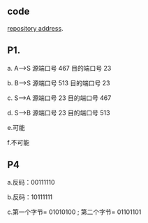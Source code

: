 ## code

[repository address](http://baidu.com). 


## P1.

a. A—>S 源端口号 467 目的端口号 23

b. B—>S	源端口号 513 目的端口号 23

c. S—>A	源端口号 23  目的端口号 467

d. S—>B	源端口号 23  目的端口号 513

e.可能

f.不可能

## P4

a.反码：00111110

b.反码：10111111

c.第一个字节= 01010100 ; 第二个字节= 01101101
